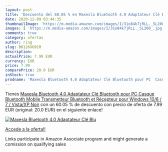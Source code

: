 ```yaml
---
layout: post
title: 'Descuento del 60.05 % en Maxesla Bluetooth 4.0 Adaptateur Clé Blu'
date: 2020-12-09 03:44:35
thumbnailImage: 'https://m.media-amazon.com/images/I/31o84k7jRLL._SL200_.jpg'
images: [ 'https://m.media-amazon.com/images/I/31o84k7jRLL._SL200_.jpg' ]
comments: true
category: ofertas
author: ring
slug: B0126XU9CM
description:
actualPrice: 7.99 EUR
currency: EUR
price: 7.99
comparePrice: 20.0 EUR
inStock: true
prodname: 'Maxesla Bluetooth 4.0 Adaptateur Clé Bluetooth pour PC  Casque Bluetooth  Mobile  Transmetteur Bluetooth et Récepteur pour Windows 10/8 / 7 / Vista/XP Noir'
---
```


Tienes [Maxesla Bluetooth 4.0 Adaptateur Clé Bluetooth pour PC  Casque Bluetooth  Mobile  Transmetteur Bluetooth et Récepteur pour Windows 10/8 / 7 / Vista/XP Noir](https://www.amazon.fr/dp/B0126XU9CM/?tag=tolees0d-21) con un 60.05 % de descuento con precio de oferta de 7.99 EUR (original: 20.0 EUR) en el siguiente enlace!

[![Maxesla Bluetooth 4.0 Adaptateur Clé Blu](https://m.media-amazon.com/images/I/31o84k7jRLL._SL200_.jpg)](https://www.amazon.fr/dp/B0126XU9CM/?tag=tolees0d-21)

[Accede a la oferta!!](https://www.amazon.fr/dp/B0126XU9CM/?tag=tolees0d-21)

Links participate in Amazon Associate program and might generate a comission on qualifying sales


